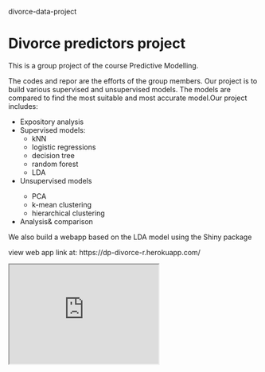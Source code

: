 divorce-data-project
<!DOCTYPE>
<h1>Divorce predictors project</h1>
<p>This is a group project of the course Predictive Modelling.</p>
<p>The codes and repor are the efforts of the group members. Our project is to build various supervised and unsupervised models. The models are compared to find the most suitable and most accurate model.Our project includes:</p>
<ul>
  <li>Expository analysis</li>
  <li>Supervised models:
    <ul>
      <li>kNN</li>
      <li>logistic regressions</li>
      <li>decision tree</li>
      <li>random forest</li>
      <li>LDA</li>
    </ul>
  <li>Unsupervised models</li>
    <ul>
      <li>PCA</li>
      <li>k-mean clustering</li>
      <li>hierarchical clustering</li>
    </ul>
  </li>
  <li>Analysis& comparison</li>
</ul>
<p>We also build a webapp based on the LDA model using the Shiny package</p>
<p>view web app link at: https://dp-divorce-r.herokuapp.com/</p>

<iframe src="https://dp-divorce-r.herokuapp.com/" height="200" width="300" title="Divorce predictor webapp"></iframe>

